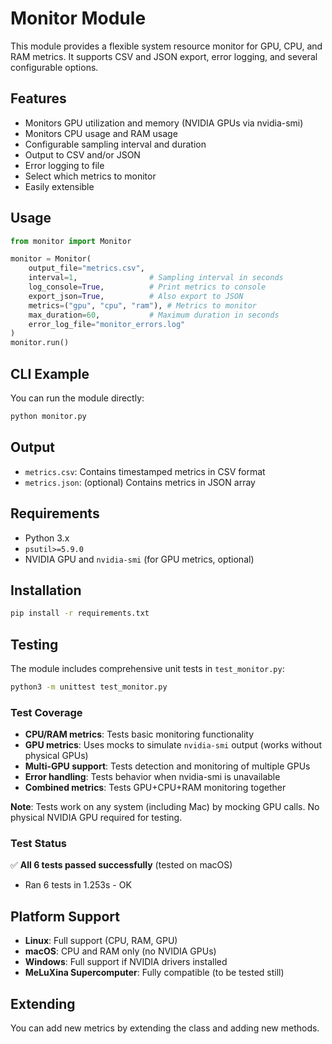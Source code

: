 # Monitor Module

This module provides a flexible system resource monitor for GPU, CPU, and RAM metrics. It supports CSV and JSON export, error logging, and several configurable options.

## Features
- Monitors GPU utilization and memory (NVIDIA GPUs via nvidia-smi)
- Monitors CPU usage and RAM usage
- Configurable sampling interval and duration
- Output to CSV and/or JSON
- Error logging to file
- Select which metrics to monitor
- Easily extensible

## Usage

```python
from monitor import Monitor

monitor = Monitor(
    output_file="metrics.csv",
    interval=1,                # Sampling interval in seconds
    log_console=True,          # Print metrics to console
    export_json=True,          # Also export to JSON
    metrics=("gpu", "cpu", "ram"), # Metrics to monitor
    max_duration=60,           # Maximum duration in seconds
    error_log_file="monitor_errors.log"
)
monitor.run()
```

## CLI Example
You can run the module directly:

```bash
python monitor.py
```

## Output
- `metrics.csv`: Contains timestamped metrics in CSV format
- `metrics.json`: (optional) Contains metrics in JSON array

## Requirements
- Python 3.x
- `psutil>=5.9.0`
- NVIDIA GPU and `nvidia-smi` (for GPU metrics, optional)

## Installation
```bash
pip install -r requirements.txt
```

## Testing
The module includes comprehensive unit tests in `test_monitor.py`:

```bash
python3 -m unittest test_monitor.py
```

### Test Coverage
- **CPU/RAM metrics**: Tests basic monitoring functionality
- **GPU metrics**: Uses mocks to simulate `nvidia-smi` output (works without physical GPUs)
- **Multi-GPU support**: Tests detection and monitoring of multiple GPUs
- **Error handling**: Tests behavior when nvidia-smi is unavailable
- **Combined metrics**: Tests GPU+CPU+RAM monitoring together

**Note**: Tests work on any system (including Mac) by mocking GPU calls. No physical NVIDIA GPU required for testing.

### Test Status
✅ **All 6 tests passed successfully** (tested on macOS)
- Ran 6 tests in 1.253s - OK

## Platform Support
- **Linux**: Full support (CPU, RAM, GPU)
- **macOS**: CPU and RAM only (no NVIDIA GPUs)
- **Windows**: Full support if NVIDIA drivers installed
- **MeLuXina Supercomputer**: Fully compatible (to be tested still)

## Extending
You can add new metrics by extending the class and adding new methods.


